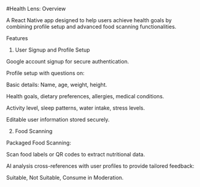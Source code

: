 #Health Lens:
Overview

A React Native app designed to help users achieve health goals by combining profile setup and advanced food scanning functionalities.

Features

1. User Signup and Profile Setup

Google account signup for secure authentication.

Profile setup with questions on:

Basic details: Name, age, weight, height.

Health goals, dietary preferences, allergies, medical conditions.

Activity level, sleep patterns, water intake, stress levels.

Editable user information stored securely.

2. Food Scanning

Packaged Food Scanning:

Scan food labels or QR codes to extract nutritional data.

AI analysis cross-references with user profiles to provide tailored feedback:

Suitable, Not Suitable, Consume in Moderation.

